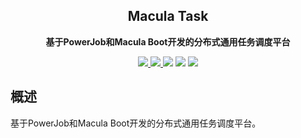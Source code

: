 <h2 align="center">Macula Task</h2>

<p align="center">
	<strong>基于PowerJob和Macula Boot开发的分布式通用任务调度平台</strong>
</p>

<p align="center">
    <a href="https://github.com/macula-projects/macula-task/blob/main/LICENSE" target="_blank">
        <img src="https://img.shields.io/github/license/macula-projects/macula-task.svg" >
    </a>
    <a href="https://central.sonatype.com/search?q=macula&smo=true" target="_blank">
        <img src="https://img.shields.io/maven-central/v/dev.macula.boot/macula-boot-starters" />
    </a>
    <a>
        <img src="https://img.shields.io/badge/JDK-1.8+-green.svg" >
    </a>
    <a>
        <img src="https://img.shields.io/badge/SpringBoot-2.7+-green.svg" >
    </a>
    <a>
        <img src="https://img.shields.io/badge/SpringCloud-2021.x+-green.svg" >
    </a>
</p>

## 概述
基于PowerJob和Macula Boot开发的分布式通用任务调度平台。
